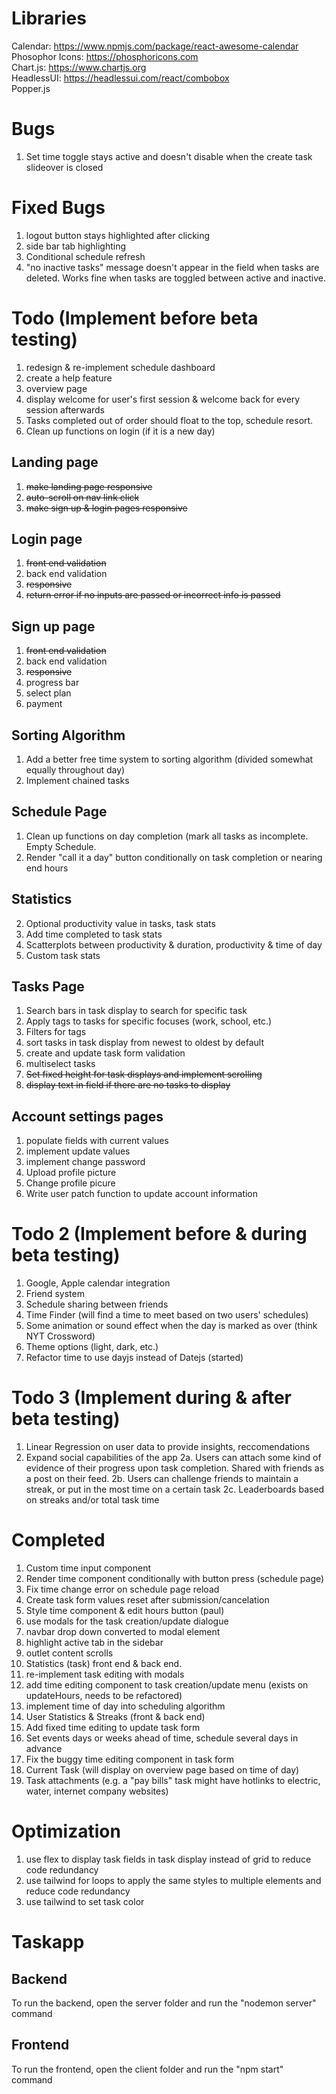 # Libraries
Calendar: https://www.npmjs.com/package/react-awesome-calendar
<br />
Phosophor Icons: https://phosphoricons.com
<br />
Chart.js: https://www.chartjs.org
<br />
HeadlessUI: https://headlessui.com/react/combobox
<br />
Popper.js

# Bugs
1. Set time toggle stays active and doesn't disable when the create task slideover is closed

# Fixed Bugs
1. logout button stays highlighted after clicking
2. side bar tab highlighting
3. Conditional schedule refresh
4. "no inactive tasks" message doesn't appear in the field when tasks are deleted. Works fine when tasks are toggled between active and inactive.

# Todo (Implement before beta testing)
1. redesign & re-implement schedule dashboard
2. create a help feature
3. overview page
4. display welcome for user's first session & welcome back for every session afterwards
5. Tasks completed out of order should float to the top, schedule resort.
7. Clean up functions on login (if it is a new day)

## Landing page
1. ~~make landing page responsive~~
2. ~~auto-scroll on nav link click~~
4. ~~make sign up & login pages responsive~~

## Login page
1. ~~front end validation~~
2. back end validation
3. ~~responsive~~
4. ~~return error if no inputs are passed or incorrect info is passed~~

## Sign up page
1. ~~front end validation~~
2. back end validation
3. ~~responsive~~
4. progress bar
5. select plan
6. payment

## Sorting Algorithm
1. Add a better free time system to sorting algorithm (divided somewhat equally throughout day)
2. Implement chained tasks

## Schedule Page
1. Clean up functions on day completion (mark all tasks as incomplete. Empty Schedule.
2. Render "call it a day" button conditionally on task completion or nearing end hours


## Statistics
2. Optional productivity value in tasks, task stats
3. Add time completed to task stats
4. Scatterplots between productivity & duration, productivity & time of day
5. Custom task stats

## Tasks Page
1. Search bars in task display to search for specific task
2. Apply tags to tasks for specific focuses (work, school, etc.)
3. Filters for tags
5. sort tasks in task display from newest to oldest by default
6. create and update task form validation
7. multiselect tasks
8. ~~Set fixed height for task displays and implement scrolling~~
9. ~~display text in field if there are no tasks to display~~

## Account settings pages
1. populate fields with current values
2. implement update values
3. implement change password
4. Upload profile picture
5. Change profile picure
6. Write user patch function to update account information

# Todo 2 (Implement before & during beta testing)
1. Google, Apple calendar integration
2. Friend system
3. Schedule sharing between friends
4. Time Finder (will find a time to meet based on two users' schedules)
6. Some animation or sound effect when the day is marked as over (think NYT Crossword)
8. Theme options (light, dark, etc.)
9. Refactor time to use dayjs instead of Datejs (started)

# Todo 3 (Implement during & after beta testing)
1. Linear Regression on user data to provide insights, reccomendations
2. Expand social capabilities of the app
   2a. Users can attach some kind of evidence of their progress upon task completion. Shared with friends as a post on their feed.
   2b. Users can challenge friends to maintain a streak, or put in the most time on a certain task
   2c. Leaderboards based on streaks and/or total task time

# Completed
1. Custom time input component
2. Render time component conditionally with button press (schedule page)
3. Fix time change error on schedule page reload
4. Create task form values reset after submission/cancelation
5. Style time component & edit hours button (paul)
6. use modals for the task creation/update dialogue
7. navbar drop down converted to modal element
8. highlight active tab in the sidebar
9. outlet content scrolls
10. Statistics (task) front end & back end.
11. re-implement task editing with modals
12. add time editing component to task creation/update menu (exists on updateHours, needs to be refactored)
13. implement time of day into scheduling algorithm
14. User Statistics & Streaks (front & back end)
15. Add fixed time editing to update task form
16. Set events days or weeks ahead of time, schedule several days in advance
17. Fix the buggy time editing component in task form
18. Current Task (will display on overview page based on time of day)
19. Task attachments (e.g. a "pay bills" task might have hotlinks to electric, water, internet company websites)

# Optimization
1. use flex to display task fields in task display instead of grid to reduce code redundancy
2. use tailwind for loops to apply the same styles to multiple elements and reduce code redundancy
3. use tailwind to set task color

# Taskapp
## Backend
To run the backend, open the server folder and run the "nodemon server" command
## Frontend
To run the frontend, open the client folder and run the "npm start" command
